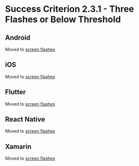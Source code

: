 # Success Criterion 2.3.1 - Three Flashes or Below Threshold

## Android

Moved to [screen flashes](../screen-flashes.md)

## iOS

Moved to [screen flashes](../screen-flashes.md)

## Flutter

Moved to [screen flashes](../screen-flashes.md)

## React Native

Moved to [screen flashes](../screen-flashes.md)

## Xamarin

Moved to [screen flashes](../screen-flashes.md)
